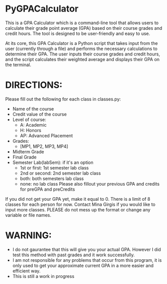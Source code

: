# PyGPACalculator
This is a GPA Calculator which is a command-line tool that allows users to calculate their grade point average (GPA) based on their course grades and credit hours. The tool is designed to be user-friendly and easy to use.

At its core, this GPA Calculator is a Python script that takes input from the user (currently through a file) and performs the necessary calculations to determine their GPA. The user inputs their course grades and credit hours, and the script calculates their weighted average and displays their GPA on the terminal.

# DIRECTIONS:
Please fill out the following for each class in classes.py:
- Name of the course
- Credit value of the course
- Level of course:
  - A: Academic
  - H: Honors
  - AP: Advanced Placement
- Grades:
  - [MP1, MP2, MP3, MP4]
- Midterm Grade
- Final Grade
- Semester Lab(labSem): if it's an option
  - 1st or first: 1st semester lab class
  - 2nd or second: 2nd semester lab class
  - both: both semesters lab class
  - none: no lab class
Please also fillout your previous GPA and credits for preGPA and preCredits

If you did not get your GPA yet, make it equal to 0.
There is a limit of 8 classes for each person for now. Contact Mina Girgis if you would like to input more classes.
PLEASE do not mess up the format or change any variable or file names.

# WARNING:
- I do not gaurantee that this will give you your actual GPA. However I did test 
 this method with past grades and it work successfully.
- I am not responsible for any problems that occur from this program, it is 
 only used to get your approximate current GPA in a more easier and efficient way.
- This is still a work in progress
